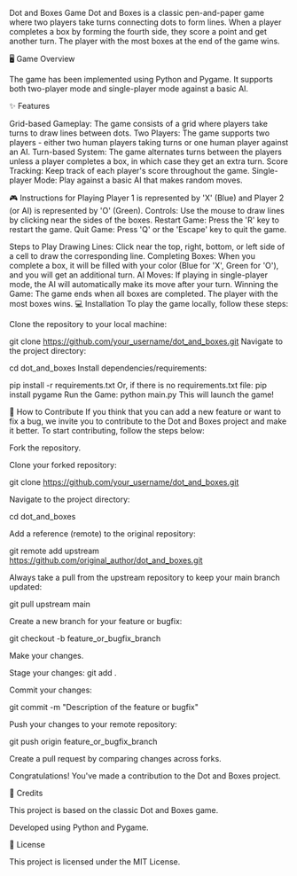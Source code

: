 Dot and Boxes Game
Dot and Boxes is a classic pen-and-paper game where two players take turns connecting dots to form lines. When a player completes a box by forming the fourth side, they score a point and get another turn. The player with the most boxes at the end of the game wins.

🖥️ Game Overview

The game has been implemented using Python and Pygame. It supports both two-player mode and single-player mode against a basic AI.

✨ Features

Grid-based Gameplay: The game consists of a grid where players take turns to draw lines between dots.
Two Players: The game supports two players - either two human players taking turns or one human player against an AI.
Turn-based System: The game alternates turns between the players unless a player completes a box, in which case they get an extra turn.
Score Tracking: Keep track of each player's score throughout the game.
Single-player Mode: Play against a basic AI that makes random moves.

🎮 Instructions for Playing
Player 1 is represented by 'X' (Blue) and Player 2 (or AI) is represented by 'O' (Green).
Controls:
 Use the mouse to draw lines by clicking near the sides of the boxes.
Restart Game: Press the 'R' key to restart the game.
Quit Game: Press 'Q' or the 'Escape' key to quit the game.

Steps to Play
Drawing Lines:
Click near the top, right, bottom, or left side of a cell to draw the corresponding line.
Completing Boxes:
When you complete a box, it will be filled with your color (Blue for 'X', Green for 'O'), and you will get an additional turn.
AI Moves:
If playing in single-player mode, the AI will automatically make its move after your turn.
Winning the Game:
The game ends when all boxes are completed. The player with the most boxes wins.
💻 Installation
To play the game locally, follow these steps:

Clone the repository to your local machine:

git clone https://github.com/your_username/dot_and_boxes.git
Navigate to the project directory:

cd dot_and_boxes
Install dependencies/requirements:

pip install -r requirements.txt
Or, if there is no requirements.txt file:
pip install pygame
Run the Game:
python main.py
This will launch the game!

🤝 How to Contribute
If you think that you can add a new feature or want to fix a bug, we invite you to contribute to the Dot and Boxes project and make it better. To start contributing, follow the steps below:

Fork the repository.

Clone your forked repository:

git clone https://github.com/your_username/dot_and_boxes.git

Navigate to the project directory:

cd dot_and_boxes

Add a reference (remote) to the original repository:

git remote add upstream https://github.com/original_author/dot_and_boxes.git

Always take a pull from the upstream repository to keep your main branch updated:

git pull upstream main

Create a new branch for your feature or bugfix:

git checkout -b feature_or_bugfix_branch

Make your changes.

Stage your changes:
git add .

Commit your changes:

git commit -m "Description of the feature or bugfix"

Push your changes to your remote repository:

git push origin feature_or_bugfix_branch

Create a pull request by comparing changes across forks.

Congratulations! You've made a contribution to the Dot and Boxes project.

📜 Credits

This project is based on the classic Dot and Boxes game.

Developed using Python and Pygame.

📄 License

This project is licensed under the MIT License.

